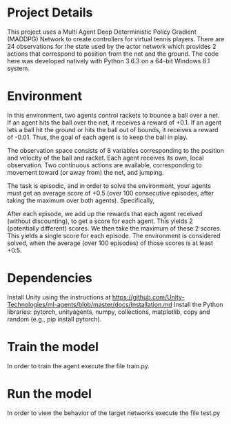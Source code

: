 # Project Details
This project uses a Multi Agent Deep Deterministic Policy Gradient (MADDPG) Network to create controllers for virtual tennis players. There are 24 observations for the state used by the actor network which provides 2 actions that correspond to position from the net and the ground. The code here was developed natively with Python 3.6.3 on a 64-bit Windows 8.1 system. 

# Environment
In this environment, two agents control rackets to bounce a ball over a net. If an agent hits the ball over the net, it receives a reward of +0.1. If an agent lets a ball hit the ground or hits the ball out of bounds, it receives a reward of -0.01. Thus, the goal of each agent is to keep the ball in play.

The observation space consists of 8 variables corresponding to the position and velocity of the ball and racket. Each agent receives its own, local observation. Two continuous actions are available, corresponding to movement toward (or away from) the net, and jumping.

The task is episodic, and in order to solve the environment, your agents must get an average score of +0.5 (over 100 consecutive episodes, after taking the maximum over both agents). Specifically,

After each episode, we add up the rewards that each agent received (without discounting), to get a score for each agent. This yields 2 (potentially different) scores. We then take the maximum of these 2 scores.
This yields a single score for each episode.
The environment is considered solved, when the average (over 100 episodes) of those scores is at least +0.5.

# Dependencies
Install Unity using the instructions at https://github.com/Unity-Technologies/ml-agents/blob/master/docs/Installation.md 
Install the Python libraries: pytorch, unityagents, numpy, collections, matplotlib, copy and random (e.g., pip install pytorch).

# Train the model
In order to train the agent execute the file train.py.

# Run the model
In order to view the behavior of the target networks execute the file test.py

